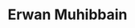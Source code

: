 ---
id: erwan
title: Erwan Muhibbain
url: https://erwan.netlify.app/
thumbnail: https://res.cloudinary.com/wansaleh/image/upload/c_scale,w_600/f_auto/site-v4/projects/erwan.png
tags:
- Music
- Artist
publishedAt: 2019-04-27T00:00:00.000Z
stack:
- React
- Gatsby
description: Erwan Muhibbain is a singer-songwriter and musician from Malaysia.
defunct: true
---